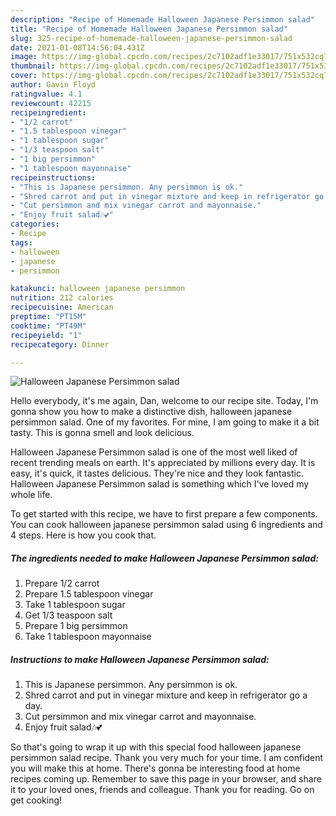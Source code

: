 ```yaml
---
description: "Recipe of Homemade Halloween Japanese Persimmon salad"
title: "Recipe of Homemade Halloween Japanese Persimmon salad"
slug: 325-recipe-of-homemade-halloween-japanese-persimmon-salad
date: 2021-01-08T14:56:04.431Z
image: https://img-global.cpcdn.com/recipes/2c7102adf1e33017/751x532cq70/halloween-japanese-persimmon-salad-recipe-main-photo.jpg
thumbnail: https://img-global.cpcdn.com/recipes/2c7102adf1e33017/751x532cq70/halloween-japanese-persimmon-salad-recipe-main-photo.jpg
cover: https://img-global.cpcdn.com/recipes/2c7102adf1e33017/751x532cq70/halloween-japanese-persimmon-salad-recipe-main-photo.jpg
author: Gavin Floyd
ratingvalue: 4.1
reviewcount: 42215
recipeingredient:
- "1/2 carrot"
- "1.5 tablespoon vinegar"
- "1 tablespoon sugar"
- "1/3 teaspoon salt"
- "1 big persimmon"
- "1 tablespoon mayonnaise"
recipeinstructions:
- "This is Japanese persimmon. Any persimmon is ok."
- "Shred carrot and put in vinegar mixture and keep in refrigerator go a day."
- "Cut persimmon and mix vinegar carrot and mayonnaise."
- "Enjoy fruit salad🎶💕"
categories:
- Recipe
tags:
- halloween
- japanese
- persimmon

katakunci: halloween japanese persimmon 
nutrition: 212 calories
recipecuisine: American
preptime: "PT15M"
cooktime: "PT49M"
recipeyield: "1"
recipecategory: Dinner

---
```



![Halloween Japanese Persimmon salad](https://img-global.cpcdn.com/recipes/2c7102adf1e33017/751x532cq70/halloween-japanese-persimmon-salad-recipe-main-photo.jpg)

Hello everybody, it's me again, Dan, welcome to our recipe site. Today, I'm gonna show you how to make a distinctive dish, halloween japanese persimmon salad. One of my favorites. For mine, I am going to make it a bit tasty. This is gonna smell and look delicious.



Halloween Japanese Persimmon salad is one of the most well liked of recent trending meals on earth. It's appreciated by millions every day. It is easy, it's quick, it tastes delicious. They're nice and they look fantastic. Halloween Japanese Persimmon salad is something which I've loved my whole life.


To get started with this recipe, we have to first prepare a few components. You can cook halloween japanese persimmon salad using 6 ingredients and 4 steps. Here is how you cook that.

<!--inarticleads1-->

##### The ingredients needed to make Halloween Japanese Persimmon salad:

1. Prepare 1/2 carrot
1. Prepare 1.5 tablespoon vinegar
1. Take 1 tablespoon sugar
1. Get 1/3 teaspoon salt
1. Prepare 1 big persimmon
1. Take 1 tablespoon mayonnaise




<!--inarticleads2-->

##### Instructions to make Halloween Japanese Persimmon salad:

1. This is Japanese persimmon. Any persimmon is ok.
1. Shred carrot and put in vinegar mixture and keep in refrigerator go a day.
1. Cut persimmon and mix vinegar carrot and mayonnaise.
1. Enjoy fruit salad🎶💕




So that's going to wrap it up with this special food halloween japanese persimmon salad recipe. Thank you very much for your time. I am confident you will make this at home. There's gonna be interesting food at home recipes coming up. Remember to save this page in your browser, and share it to your loved ones, friends and colleague. Thank you for reading. Go on get cooking!

